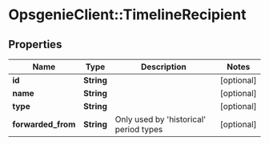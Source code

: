 # OpsgenieClient::TimelineRecipient

## Properties
Name | Type | Description | Notes
------------ | ------------- | ------------- | -------------
**id** | **String** |  | [optional] 
**name** | **String** |  | [optional] 
**type** | **String** |  | [optional] 
**forwarded_from** | **String** | Only used by &#39;historical&#39; period types | [optional] 


